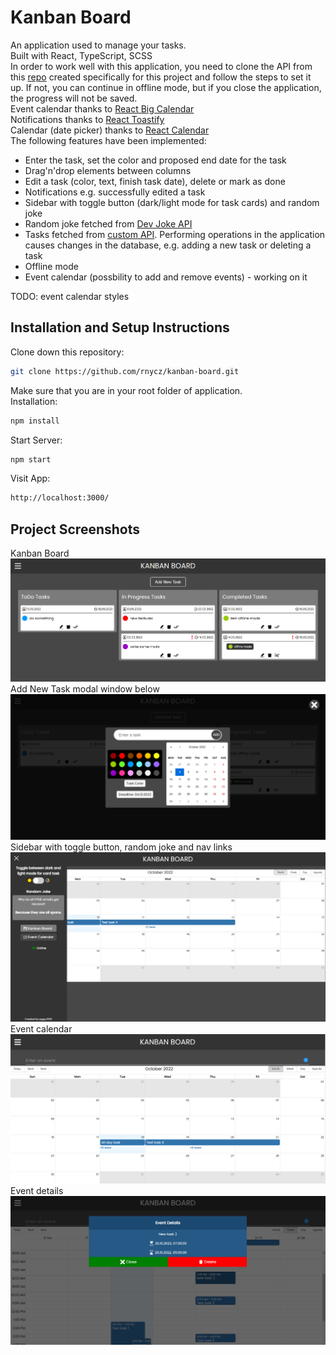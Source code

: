 # Kanban Board

An application used to manage your tasks.<br />
Built with React, TypeScript, SCSS<br />
In order to work well with this application, you need to clone the API from this [repo](https://github.com/rnycz/kanban-board-api) created specifically for this project and follow the steps to set it up. If not, you can continue in offline mode, but if you close the application, the progress will not be saved. <br />
Event calendar thanks to [React Big Calendar](http://jquense.github.io/react-big-calendar/examples/?path=/story/about-big-calendar--page) <br />
Notifications thanks to [React Toastify](https://www.npmjs.com/package/react-toastify) <br />
Calendar (date picker) thanks to [React Calendar](https://www.npmjs.com/package/react-calendar) <br />
The following features have been implemented:

-   Enter the task, set the color and proposed end date for the task
-   Drag'n'drop elements between columns
-   Edit a task (color, text, finish task date), delete or mark as done
-   Notifications e.g. successfully edited a task
-   Sidebar with toggle button (dark/light mode for task cards) and random joke
-   Random joke fetched from [Dev Joke API](https://documenter.getpostman.com/view/16443297/TzkyLee7)
-   Tasks fetched from [custom API](https://github.com/rnycz/kanban-board-api). Performing operations in the application causes changes in the database, e.g. adding a new task or deleting a task
-   Offline mode
-   Event calendar (possbility to add and remove events) - working on it

TODO: event calendar styles

## Installation and Setup Instructions

Clone down this repository:

```bash
git clone https://github.com/rnycz/kanban-board.git
```

Make sure that you are in your root folder of application.<br />
Installation:

```bash
npm install
```

Start Server:

```bash
npm start
```

Visit App:

```bash
http://localhost:3000/
```

## Project Screenshots

Kanban Board <br />
![](./public/app-screen1.PNG) <br />
Add New Task modal window below <br />
![](./public/app-screen2.PNG) <br />
Sidebar with toggle button, random joke and nav links <br />
![](./public/app-screen3.PNG) <br />
Event calendar <br />
![](./public/app-screen4.PNG)
Event details <br />
![](./public/app-screen5.PNG)
